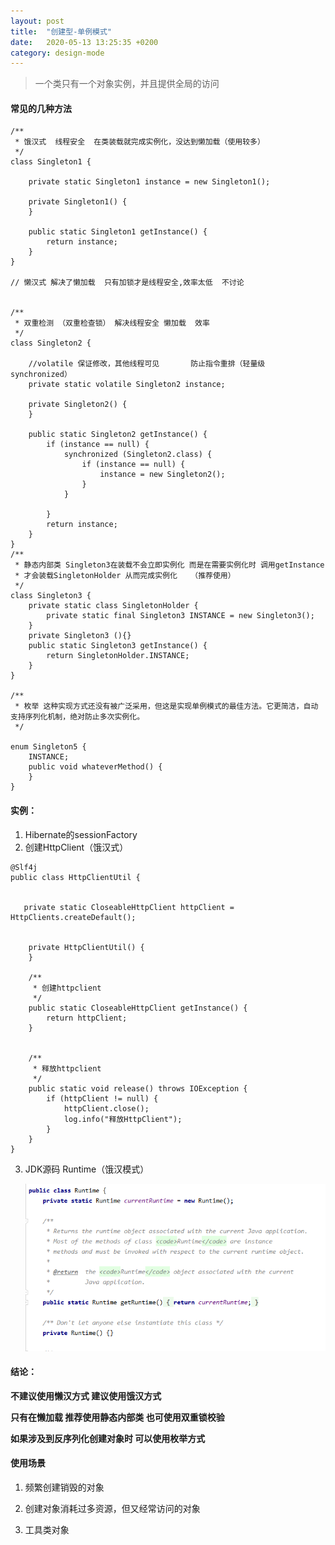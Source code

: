 ```yaml
---
layout: post
title:  "创建型-单例模式"
date:   2020-05-13 13:25:35 +0200
category: design-mode
---
```


> 一个类只有一个对象实例，并且提供全局的访问

#### 常见的几种方法

```
/**
 * 饿汉式  线程安全  在类装载就完成实例化，没达到懒加载（使用较多）
 */
class Singleton1 {

    private static Singleton1 instance = new Singleton1();

    private Singleton1() {
    }

    public static Singleton1 getInstance() {
        return instance;
    }
}

// 懒汉式 解决了懒加载  只有加锁才是线程安全,效率太低  不讨论


/**
 * 双重检测 （双重检查锁） 解决线程安全 懒加载  效率
 */
class Singleton2 {

    //volatile 保证修改，其他线程可见       防止指令重排（轻量级synchronized）
    private static volatile Singleton2 instance;

    private Singleton2() {
    }

    public static Singleton2 getInstance() {
        if (instance == null) {
            synchronized (Singleton2.class) {
                if (instance == null) {
                    instance = new Singleton2();
                }
            }

        }
        return instance;
    }
}
/**
 * 静态内部类 Singleton3在装载不会立即实例化 而是在需要实例化时 调用getInstance
 * 才会装载SingletonHolder 从而完成实例化   （推荐使用）
 */
class Singleton3 {
    private static class SingletonHolder {
        private static final Singleton3 INSTANCE = new Singleton3();
    }
    private Singleton3 (){}
    public static Singleton3 getInstance() {
        return SingletonHolder.INSTANCE;
    }
}

/**
 * 枚举 这种实现方式还没有被广泛采用，但这是实现单例模式的最佳方法。它更简洁，自动支持序列化机制，绝对防止多次实例化。
 */

enum Singleton5 {
    INSTANCE;
    public void whateverMethod() {
    }
}
```

#### 实例：

1. Hibernate的sessionFactory
2. 创建HttpClient（饿汉式）

```
@Slf4j
public class HttpClientUtil {


   private static CloseableHttpClient httpClient = HttpClients.createDefault();


    private HttpClientUtil() {
    }

    /**
     * 创建httpclient
     */
    public static CloseableHttpClient getInstance() {
        return httpClient;
    }


    /**
     * 释放httpclient
     */
    public static void release() throws IOException {
        if (httpClient != null) {
            httpClient.close();
            log.info("释放HttpClient");
        }
    }
}
```

3. JDK源码   Runtime（饿汉模式）

   ![image-20200411010656909](https://raw.githubusercontent.com/zhaoxiaowu/blog/master/2020/image-20200411010656909.png)

#### 结论：

**不建议使用懒汉方式  建议使用饿汉方式**

**只有在懒加载 推荐使用静态内部类 也可使用双重锁校验**

**如果涉及到反序列化创建对象时 可以使用枚举方式**

#### 使用场景

1. 频繁创建销毁的对象

2. 创建对象消耗过多资源，但又经常访问的对象
3. 工具类对象